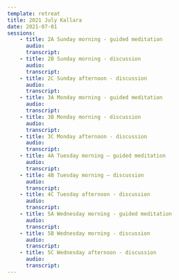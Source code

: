 ```yaml
---
template: retreat
title: 2021 July Kallara
date: 2021-07-01
sessions:
    - title: 2A Sunday morning - guided meditation
      audio: 
      transcript: 
    - title: 2B Sunday morning - discussion
      audio: 
      transcript:
    - title: 2C Sunday afternoon - discussion
      audio: 
      transcript: 
    - title: 3A Monday morning - guided meditation
      audio: 
      transcript: 
    - title: 3B Monday morning - discussion
      audio:
      transcript:
    - title: 3C Monday afternoon - discussion
      audio:
      transcript:
    - title: 4A Tuesday morning – guided meditation
      audio:
      transcript:
    - title: 4B Tuesday morning – discussion
      audio:
      transcript:
    - title: 4C Tuesday afternoon - discussion
      audio:
      transcript:
    - title: 5A Wednesday morning - guided meditation
      audio:
      transcript:
    - title: 5B Wednesday morning - discussion
      audio:
      transcript:
    - title: 5C Wednesday afternoon - discussion
      audio:
      transcript:
---      
```

      
